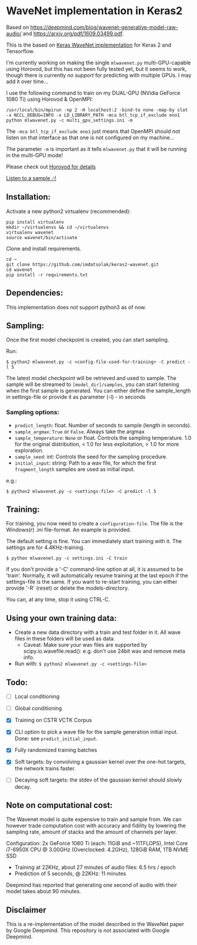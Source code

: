 # WaveNet implementation in Keras2
Based on https://deepmind.com/blog/wavenet-generative-model-raw-audio/ and https://arxiv.org/pdf/1609.03499.pdf.

This is the based on [Keras WaveNet implementation](https://github.com/basveeling/wavenet/) for Keras 2 and Tensorflow.

I'm currently working on making the single ```mlwavenet.py``` multi-GPU-capable using Horovod, but this has not been fully tested yet, but it seems to work, though there is currently *no support* for predicting with multiple GPUs. I may add it over time...

I use the following command to train on my DUAL-GPU (NVidia GeForce 1080 Ti) using Horovod & OpenMPI:
    
    /usr/local/bin/mpirun -np 2 -H localhost:2 -bind-to none -map-by slot -x NCCL_DEBUG=INFO -x LD_LIBRARY_PATH -mca btl_tcp_if_exclude eno1 python mlwavenet.py -c multi_gpu_settings.ini -m

The ``-mca btl_tcp_if_exclude eno1`` just means that OpenMPI should not listen on that interface as that one is not configured on my machine...

The parameter  ``-m`` is important as it tells ``mlwavenet.py`` that it will be running in the multi-GPU mode!

Please check out [Horovod for details](https://github.com/uber/horovod)

[Listen to a sample 🎶!](http://data.m-ailabs.bayern/data/Samples/Music/)

## Installation:
Activate a new python2 virtualenv (recommended):

    pip install virtualenv
    mkdir ~/virtualenvs && cd ~/virtualenvs
    virtualenv wavenet
    source wavenet/bin/activate

Clone and install requirements.

    cd ~
    git clone https://github.com/imdatsolak/keras2-wavenet.git
    cd wavenet
    pip install -r requirements.txt

## Dependencies:
This implementation does not support python3 as of now.

## Sampling:
Once the first model checkpoint is created, you can start sampling.

Run:

    $ python2 mlwavenet.py -c <config-file-used-for-training> -C predict -l 5

The latest model checkpoint will be retrieved and used to sample. The sample will be streamed to `[model_dir]/samples`, you can start listening when the first sample is generated.
You can either define the sample_length in settings-file or provide it as parameter (-l) - in seconds

### Sampling options:
- `predict_length`: float. Number of seconds to sample (length in seconds).
- `sample_argmax`: `True` or `False`. Always take the argmax
- `sample_temperature`: `None` or float. Controls the sampling temperature. 1.0 for the original distribution, < 1.0 for less exploitation, > 1.0 for more exploration.
- `sample_seed`: int: Controls the seed for the sampling procedure.
- `initial_input`: string: Path to a wav file, for which the first `fragment_length` samples are used as initial input.

e.g.:

    $ python2 mlwavenet.py -c <settings-file> -C predict -l 5

## Training:

For training, you now need to create a ```configuration-file```. The file is the Windows(r) .ini file-format. An example is provided.

The default setting is fine. You can immediately start training with it. The settings are for 4.4KHz-training.

    $ python mlwavenet.py -c settings.ini -C train

If you don't provide a '-C' command-line option at all, it is assumed to be 'train'. Normally, it will automatically resume training at the last epoch if the settings-file is the same. If you want to re-start training, you can either provide '-R' (reset) or delete the models-directory.

You can, at any time, stop it using CTRL-C.

## Using your own training data:
- Create a new data directory with a train and test folder in it. All wave files in these folders will be used as data.
    - Caveat: Make sure your wav files are supported by scipy.io.wavefile.read(): e.g. don't use 24bit wav and remove meta info.
- Run with: `$ python2 mlwavenet.py -c <settings-file>`

## Todo:
- [ ] Local conditioning
- [ ] Global conditioning
- [x] Training on CSTR VCTK Corpus
- [x] CLI option to pick a wave file for the sample generation initial input. Done: see `predict_initial_input`.
- [x] Fully randomized training batches
- [x] Soft targets: by convolving a gaussian kernel over the one-hot targets, the network trains faster.
- [ ] Decaying soft targets: the stdev of the gaussian kernel should slowly decay.


## Note on computational cost:
The Wavenet model is quite expensive to train and sample from. We can however trade computation cost with accuracy and fidility by lowering the sampling rate, amount of stacks and the amount of channels per layer.

Configuration: 2x GeForce 1080 Ti (each: 11GiB and ~11TFLOPS), Intel Core i7-6950X CPU @ 3.00GHz (Overclocked: 4.2GHz), 128GiB RAM, 1TB NVME SSD
- Training at 22KHz, about 27 minutes of audio files: 6.5 hrs / epoch
- Prediction of 5 seconds, @ 22KHz: 11 minutes

Deepmind has reported that generating one second of audio with their model takes about 90 minutes.

## Disclaimer
This is a re-implementation of the model described in the WaveNet paper by Google Deepmind. This repository is not associated with Google Deepmind.

